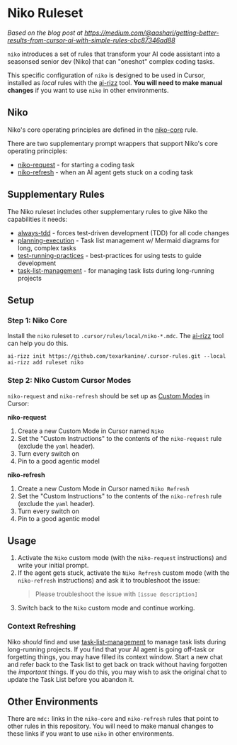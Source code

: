 # Niko Ruleset

_Based on the blog post at https://medium.com/@aashari/getting-better-results-from-cursor-ai-with-simple-rules-cbc87346ad88_

`niko` introduces a set of rules that transform your AI code assistant into a seasonsed senior dev (Niko) that can "oneshot" complex coding tasks.

This specific configuration of `niko` is designed to be used in Cursor, installed as _local_ rules with the [ai-rizz](https://github.com/texarkanine/ai-rizz) tool. **You will need to make manual changes** if you want to use `niko` in other environments.

## Niko

Niko's core operating principles are defined in the [niko-core](../../rules/niko-core.mdc) rule.

There are two supplementary prompt wrappers that support Niko's core operating principles:

* [niko-request](../../rules/niko-request.mdc) - for starting a coding task
* [niko-refresh](../../rules/niko-refresh.mdc) - when an AI agent gets stuck on a coding task

## Supplementary Rules

The Niko ruleset includes other supplementary rules to give Niko the capabilities it needs:

* [always-tdd](../../rules/always-tdd.mdc) - forces test-driven development (TDD) for all code changes
* [planning-execution](../../rules/planning-execution.mdc) - Task list management w/ Mermaid diagrams for long, complex tasks
* [test-running-practices](../../rules/test-running-practices.mdc) - best-practices for using tests to guide development
* [task-list-management](../../rules/task-list-management.mdc) - for managing task lists during long-running projects

## Setup

### Step 1: Niko Core

Install the `niko` ruleset to `.cursor/rules/local/niko-*.mdc`. The [ai-rizz](https://github.com/texarkanine/ai-rizz) tool can help you do this.

    ai-rizz init https://github.com/texarkanine/.cursor-rules.git --local
    ai-rizz add ruleset niko

### Step 2: Niko Custom Cursor Modes

`niko-request` and `niko-refresh` should be set up as [Custom Modes](https://docs.cursor.com/chat/custom-modes) in Cursor:

**niko-request**

1. Create a new Custom Mode in Cursor named `Niko`
2. Set the "Custom Instructions" to the contents of the `niko-request` rule (exclude the `yaml` header).
3. Turn every switch on
4. Pin to a good agentic model

**niko-refresh**

1. Create a new Custom Mode in Cursor named `Niko Refresh`
2. Set the "Custom Instructions" to the contents of the `niko-refresh` rule (exclude the `yaml` header).
3. Turn every switch on
4. Pin to a good agentic model

## Usage

1. Activate the `Niko` custom mode (with the `niko-request` instructions) and write your initial prompt.
2. If the agent gets stuck, activate the `Niko Refresh` custom mode (with the `niko-refresh` instructions) and ask it to troubleshoot the issue:
    > Please troubleshoot the issue with `[issue description]`
3. Switch back to the `Niko` custom mode and continue working.

### Context Refreshing

Niko *should* find and use [task-list-management](../../rules/task-list-management.mdc) to manage task lists during long-running projects.
If you find that your AI agent is going off-task or forgetting things, you may have filled its context window.
Start a new chat and refer back to the Task list to get back on track without having forgotten the *important* things.
If you do this, you may wish to ask the original chat to update the Task List before you abandon it.

## Other Environments

There are `mdc:` links in the `niko-core` and `niko-refresh` rules that point to other rules in this repository. You will need to make manual changes to these links if you want to use `niko` in other environments.
